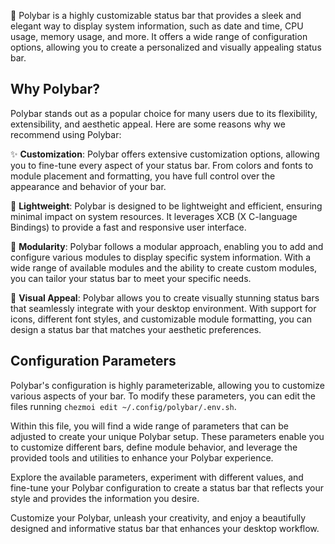 🎨 Polybar is a highly customizable status bar that provides a sleek and elegant way to display system information, such as date and time, CPU usage, memory usage, and more. It offers a wide range of configuration options, allowing you to create a personalized and visually appealing status bar.

## Why Polybar?

Polybar stands out as a popular choice for many users due to its flexibility, extensibility, and aesthetic appeal. Here are some reasons why we recommend using Polybar:

✨ **Customization**: Polybar offers extensive customization options, allowing you to fine-tune every aspect of your status bar. From colors and fonts to module placement and formatting, you have full control over the appearance and behavior of your bar.

🚀 **Lightweight**: Polybar is designed to be lightweight and efficient, ensuring minimal impact on system resources. It leverages XCB (X C-language Bindings) to provide a fast and responsive user interface.

🧩 **Modularity**: Polybar follows a modular approach, enabling you to add and configure various modules to display specific system information. With a wide range of available modules and the ability to create custom modules, you can tailor your status bar to meet your specific needs.

🌈 **Visual Appeal**: Polybar allows you to create visually stunning status bars that seamlessly integrate with your desktop environment. With support for icons, different font styles, and customizable module formatting, you can design a status bar that matches your aesthetic preferences.

## Configuration Parameters

Polybar's configuration is highly parameterizable, allowing you to customize various aspects of your bar. To modify these parameters, you can edit the files running `chezmoi edit ~/.config/polybar/.env.sh`.

Within this file, you will find a wide range of parameters that can be adjusted to create your unique Polybar setup. These parameters enable you to customize different bars, define module behavior, and leverage the provided tools and utilities to enhance your Polybar experience.

Explore the available parameters, experiment with different values, and fine-tune your Polybar configuration to create a status bar that reflects your style and provides the information you desire.

Customize your Polybar, unleash your creativity, and enjoy a beautifully designed and informative status bar that enhances your desktop workflow.
